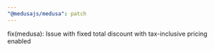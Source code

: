```yaml
---
"@medusajs/medusa": patch
---
```


fix(medusa): Issue with fixed total discount with tax-inclusive pricing enabled
